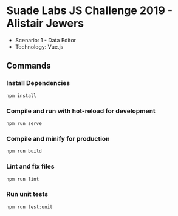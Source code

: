# Suade Labs JS Challenge 2019 - Alistair Jewers 
- Scenario: 1 - Data Editor
- Technology: Vue.js

## Commands
### Install Dependencies
```
npm install
```

### Compile and run with hot-reload for development
```
npm run serve
```

### Compile and minify for production
```
npm run build
```

### Lint and fix files
```
npm run lint
```

### Run unit tests
```
npm run test:unit
```
